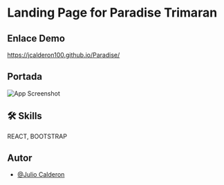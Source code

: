 # Landing Page for Paradise Trimaran 

##

## Enlace Demo

https://jcalderon100.github.io/Paradise/


## Portada
![App Screenshot]()


## 🛠 Skills
REACT, BOOTSTRAP

## Autor

- [@Julio Calderon](https://github.com/jcalderon100)

